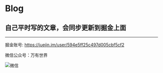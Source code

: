 # Blog

## 自己平时写的文章，会同步更新到掘金上面

---

掘金账号: https://juejin.im/user/594e5ff25c497d005cbf5cf2


微信公众号：万有世界


![微信](https://user-gold-cdn.xitu.io/2019/8/19/16ca8f94dfef754e?w=258&h=258&f=jpeg&s=13531)